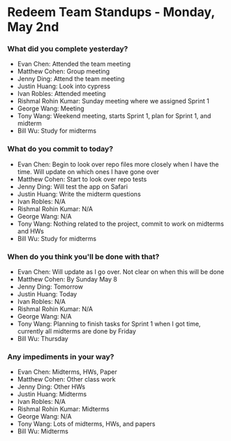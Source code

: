 # Redeem Team Standups - Monday, May 2nd

### What did you complete yesterday?
- Evan Chen: Attended the team meeting
- Matthew Cohen: Group meeting
- Jenny Ding: Attend the team meeting
- Justin Huang: Look into cypress
- Ivan Robles: Attended meeting
- Rishmal Rohin Kumar: Sunday meeting where we assigned Sprint 1
- George Wang: Meeting
- Tony Wang: Weekend meeting, starts Sprint 1, plan for Sprint 1, and midterm
- Bill Wu: Study for midterms

### What do you commit to today?
- Evan Chen: Begin to look over repo files more closely when I have the time. Will update on which ones I have gone over
- Matthew Cohen: Start to look over repo tests
- Jenny Ding: Will test the app on Safari
- Justin Huang: Write the midterm questions
- Ivan Robles: N/A
- Rishmal Rohin Kumar: N/A
- George Wang: N/A
- Tony Wang: Nothing related to the project, commit to work on midterms and HWs
- Bill Wu: Study for midterms

### When do you think you'll be done with that?
- Evan Chen: Will update as I go over. Not clear on when this will be done
- Matthew Cohen: By Sunday May 8
- Jenny Ding: Tomorrow
- Justin Huang: Today
- Ivan Robles: N/A
- Rishmal Rohin Kumar: N/A
- George Wang: N/A
- Tony Wang: Planning to finish tasks for Sprint 1 when I got time, currently all midterms are done by Friday
- Bill Wu: Thursday

### Any impediments in your way?
- Evan Chen: Midterms, HWs, Paper
- Matthew Cohen: Other class work
- Jenny Ding: Other HWs
- Justin Huang: Midterms
- Ivan Robles: N/A
- Rishmal Rohin Kumar: Midterms
- George Wang: N/A
- Tony Wang: Lots of midterms, HWs, and papers
- Bill Wu: Midterms